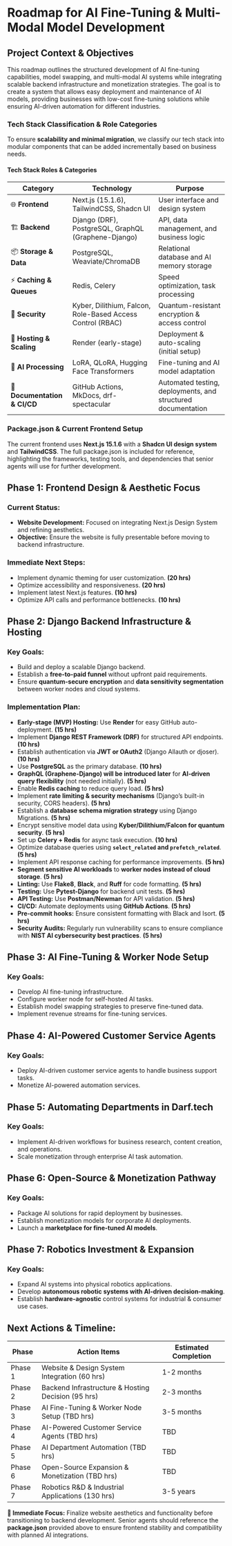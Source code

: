 # Roadmap for AI Fine-Tuning & Multi-Modal Model Development

## **Project Context & Objectives**
This roadmap outlines the structured development of AI fine-tuning capabilities, model swapping, and multi-modal AI systems while integrating scalable backend infrastructure and monetization strategies. The goal is to create a system that allows easy deployment and maintenance of AI models, providing businesses with low-cost fine-tuning solutions while ensuring AI-driven automation for different industries.

### **Tech Stack Classification & Role Categories**
To ensure **scalability and minimal migration**, we classify our tech stack into modular components that can be added incrementally based on business needs.

#### **Tech Stack Roles & Categories**
| **Category** | **Technology** | **Purpose** |
|-------------|---------------|------------|
| 🌐 **Frontend** | Next.js (15.1.6), TailwindCSS, Shadcn UI | User interface and design system |
| 🏗 **Backend** | Django (DRF), PostgreSQL, GraphQL (Graphene-Django) | API, data management, and business logic |
| 📦 **Storage & Data** | PostgreSQL, Weaviate/ChromaDB | Relational database and AI memory storage |
| ⚡ **Caching & Queues** | Redis, Celery | Speed optimization, task processing |
| 🔐 **Security** | Kyber, Dilithium, Falcon, Role-Based Access Control (RBAC) | Quantum-resistant encryption & access control |
| 📡 **Hosting & Scaling** | Render (early-stage) | Deployment & auto-scaling (initial setup) |
| 🤖 **AI Processing** | LoRA, QLoRA, Hugging Face Transformers | Fine-tuning and AI model adaptation |
| 📜 **Documentation & CI/CD** | GitHub Actions, MkDocs, drf-spectacular | Automated testing, deployments, and structured documentation |

### **Package.json & Current Frontend Setup**
The current frontend uses **Next.js 15.1.6** with a **Shadcn UI design system** and **TailwindCSS**. The full package.json is included for reference, highlighting the frameworks, testing tools, and dependencies that senior agents will use for further development.

## **Phase 1: Frontend Design & Aesthetic Focus**  
### **Current Status:**
- **Website Development:** Focused on integrating Next.js Design System and refining aesthetics.
- **Objective:** Ensure the website is fully presentable before moving to backend infrastructure.

### **Immediate Next Steps:**
- Implement dynamic theming for user customization. **(20 hrs)**
- Optimize accessibility and responsiveness. **(20 hrs)**
- Implement latest Next.js features. **(10 hrs)**
- Optimize API calls and performance bottlenecks. **(10 hrs)**

## **Phase 2: Django Backend Infrastructure & Hosting**  
### **Key Goals:**
- Build and deploy a scalable Django backend.
- Establish a **free-to-paid funnel** without upfront paid requirements.
- Ensure **quantum-secure encryption** and **data sensitivity segmentation** between worker nodes and cloud systems.

### **Implementation Plan:**
- **Early-stage (MVP) Hosting:** Use **Render** for easy GitHub auto-deployment. **(15 hrs)**
- Implement **Django REST Framework (DRF)** for structured API endpoints. **(10 hrs)**
- Establish authentication via **JWT or OAuth2** (Django Allauth or djoser). **(10 hrs)**
- Use **PostgreSQL** as the primary database. **(10 hrs)**
- **GraphQL (Graphene-Django) will be introduced later** for **AI-driven query flexibility** (not needed initially). **(5 hrs)**
- Enable **Redis caching** to reduce query load. **(5 hrs)**
- Implement **rate limiting & security mechanisms** (Django’s built-in security, CORS headers). **(5 hrs)**
- Establish a **database schema migration strategy** using Django Migrations. **(5 hrs)**
- Encrypt sensitive model data using **Kyber/Dilithium/Falcon for quantum security**. **(5 hrs)**
- Set up **Celery + Redis** for async task execution. **(10 hrs)**
- Optimize database queries using **`select_related` and `prefetch_related`**. **(5 hrs)**
- Implement API response caching for performance improvements. **(5 hrs)**
- **Segment sensitive AI workloads** to **worker nodes instead of cloud storage**. **(5 hrs)**
- **Linting:** Use **Flake8**, **Black**, and **Ruff** for code formatting. **(5 hrs)**
- **Testing:** Use **Pytest-Django** for backend unit tests. **(5 hrs)**
- **API Testing:** Use **Postman/Newman** for API validation. **(5 hrs)**
- **CI/CD:** Automate deployments using **GitHub Actions**. **(5 hrs)**
- **Pre-commit hooks:** Ensure consistent formatting with Black and Isort. **(5 hrs)**
- **Security Audits:** Regularly run vulnerability scans to ensure compliance with **NIST AI cybersecurity best practices**. **(5 hrs)**

## **Phase 3: AI Fine-Tuning & Worker Node Setup**  
### **Key Goals:**
- Develop AI fine-tuning infrastructure.
- Configure worker node for self-hosted AI tasks.
- Establish model swapping strategies to preserve fine-tuned data.
- Implement revenue streams for fine-tuning services.

## **Phase 4: AI-Powered Customer Service Agents**
### **Key Goals:**
- Deploy AI-driven customer service agents to handle business support tasks.
- Monetize AI-powered automation services.

## **Phase 5: Automating Departments in Darf.tech**
### **Key Goals:**
- Implement AI-driven workflows for business research, content creation, and operations.
- Scale monetization through enterprise AI task automation.

## **Phase 6: Open-Source & Monetization Pathway**
### **Key Goals:**
- Package AI solutions for rapid deployment by businesses.
- Establish monetization models for corporate AI deployments.
- Launch a **marketplace for fine-tuned AI models**.

## **Phase 7: Robotics Investment & Expansion**
### **Key Goals:**
- Expand AI systems into physical robotics applications.
- Develop **autonomous robotic systems with AI-driven decision-making**.
- Establish **hardware-agnostic** control systems for industrial & consumer use cases.

## **Next Actions & Timeline:**
| **Phase** | **Action Items** | **Estimated Completion** |
|-----------|-----------------|-----------------|
| Phase 1  | Website & Design System Integration (60 hrs) | 1-2 months |
| Phase 2  | Backend Infrastructure & Hosting Decision (95 hrs) | 2-3 months |
| Phase 3  | AI Fine-Tuning & Worker Node Setup (TBD hrs) | 3-5 months |
| Phase 4  | AI-Powered Customer Service Agents (TBD hrs) | TBD |
| Phase 5  | AI Department Automation (TBD hrs) | TBD |
| Phase 6  | Open-Source Expansion & Monetization (TBD hrs) | TBD |
| Phase 7  | Robotics R&D & Industrial Applications (130 hrs) | 3-5 years |

**🚀 Immediate Focus:** Finalize website aesthetics and functionality before transitioning to backend development. Senior agents should reference the **package.json** provided above to ensure frontend stability and compatibility with planned AI integrations.

